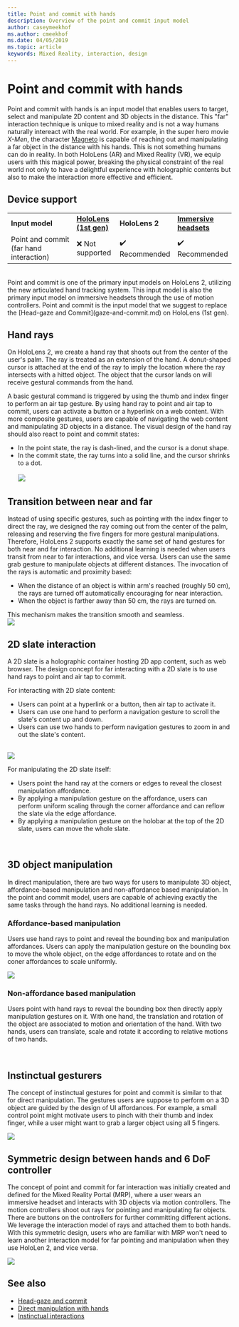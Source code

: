 ```yaml
---
title: Point and commit with hands
description: Overview of the point and commit input model
author: caseymeekhof
ms.author: cmeekhof
ms.date: 04/05/2019
ms.topic: article
keywords: Mixed Reality, interaction, design
---
```

# Point and commit with hands
Point and commit with hands is an input model that enables users to target, select and manipulate 2D content and 3D objects in the distance. This "far" interaction technique is unique to mixed reality and is not a way humans naturally intereact with the real world. For example, in the super hero movie *X-Men*, the character [Magneto](https://en.wikipedia.org/wiki/Magneto_(comics)) is capable of reaching out and manipulating a far object in the distance with his hands. This is not something humans can do in reality. In both HoloLens (AR) and Mixed Reality (VR), we equip users with this magical power, breaking the physical constraint of the real world not only to have a delightful experience with holographic contents but also to make the interaction more effective and efficient.

## Device support
<table>
    <colgroup>
    <col width="40%" />
    <col width="20%" />
    <col width="20%" />
    <col width="20%" />
    </colgroup>
    <tr>
        <td><strong>Input model</strong></td>
        <td><a href="hololens-hardware-details.md"><strong>HoloLens (1st gen)</strong></a></td>
        <td><strong>HoloLens 2</strong></td>
        <td><a href="immersive-headset-hardware-details.md"><strong>Immersive headsets</strong></a></td>
    </tr>
     <tr>
        <td>Point and commit (far hand interaction)</td>
        <td>❌ Not supported</td>
        <td>✔️ Recommended</td>
        <td>✔️ Recommended</td>
    </tr>
</table>
<br>
Point and commit is one of the primary input models on HoloLens 2, utilizing the new articulated hand tracking system. This input model is also the primary input model on immersive headsets through the use of motion controllers. Point and commit is the input model that we suggest to replace the [Head-gaze and Commit](gaze-and-commit.md) on HoloLens (1st gen). 

## Hand rays
On HoloLens 2, we create a hand ray that shoots out from the center of the user's palm. The ray is treated as an extension of the hand. A donut-shaped cursor is attached at the end of the ray to imply the location where the ray intersects with a hitted object. The object that the cursor lands on will receive gestural commands from the hand. 

A basic gestural command is triggered by using the thumb and index finger to perform an air tap gesture. By using hand ray to point and air tap to commit, users can activate a button or a hyperlink on a web content. With more composite gestures, users are capable of navigating the web content and manipulating 3D objects in a distance. The visual design of the hand ray should also react to point and commit states: <br>
* In the point state, the ray is dash-lined, and the cursor is a donut shape.
* In the commit state, the ray turns into a solid line, and the cursor shrinks to a dot.<br><br>
![](images/Hand-Rays-720px.jpg)<br>

## Transition between near and far
Instead of using specific gestures, such as pointing with the index finger to direct the ray, we designed the ray coming out from the center of the palm, releasing and reserving the five fingers for more gestural manipulations. Therefore, HoloLens 2 supports exactly the same set of hand gestures for both near and far interaction. No additional learning is needed when users transit from near to far interactions, and vice versa. Users can use the same grab gesture to manipulate objects at different distances. The invocation of the rays is automatic and proximity based: <br>
* When the distance of an object is within arm's reached (roughly 50 cm), the rays are turned off automatically encouraging for near interaction. 
* When the object is farther away than 50 cm, the rays are turned on.

This mechanism makes the transition smooth and seamless.<br>
![](images/Transition-Between-Near-And-Far-720px.jpg)<br>

## 2D slate interaction
A 2D slate is a holographic container hosting 2D app content, such as web browser. The design concept for far interacting with a 2D slate is to use hand rays to point and air tap to commit.<br>

For interacting with 2D slate content:<br>

* Users can point at a hyperlink or a button, then air tap to activate it. 
* Users can use one hand to perform a navigation gesture to scroll the slate's content up and down. 
* Users can use two hands to perform navigation gestures to zoom in and out the slate's content.<br><br>

![](images/2D-Slate-Interaction-Far-720px.jpg)<br>

For manipulating the 2D slate itself:<br>

* Users point the hand ray at the corners or edges to reveal the closest manipulation affordance. 
* By applying a manipulation gesture on the affordance, users can perform uniform scaling through the corner affordance and can reflow the slate via the edge affordance. 
* By applying a manipulation gesture on the holobar at the top of the 2D slate, users can move the whole slate.<br>

<br>

## 3D object manipulation
In direct manipulation, there are two ways for users to manipulate 3D object, affordance-based manipulation and non-affordance based manipulation. In the point and commit model, users are capable of achieving exactly the same tasks through the hand rays. No additional learning is needed.<br>

### Affordance-based manipulation
Users use hand rays to point and reveal the bounding box and manipulation affordances. Users can apply the manipulation gesture on the bounding box to move the whole object, on the edge affordances to rotate and on the coner affordances to scale uniformly. <br>

![](images/3D-Object-Manipulation-Far-720px.jpg) <br>


### Non-affordance based manipulation
Users point with hand rays to reveal the bounding box then directly apply manipulation gestures on it. With one hand, the translation and rotation of the object are associated to motion and orientation of the hand. With two hands, users can translate, scale and rotate it according to relative motions of two hands.<br>

<br>

## Instinctual gesturers
The concept of instinctual gestures for point and commit is similar to that for direct manipulation. The gestures users are suppose to perform on a 3D object are guided by the design of UI affordances. For example, a small control point might motivate users to pinch with their thumb and index finger, while a user might want to grab a larger object using all 5 fingers.

![](images/Instinctual-Gestures-Far-720px.jpg)<br>

## Symmetric design between hands and 6 DoF controller 
The concept of point and commit for far interaction was initially created and defined for the Mixed Reality Portal (MRP), where a user wears an immersive headset and interacts with 3D objects via motion controllers. The motion controllers shoot out rays for pointing and manipulating far objects. There are buttons on the controllers for further committing different actions. We leverage the interaction model of rays and attached them to both hands. With this symmetric design, users who are familiar with MRP won't need to learn another interaction model for far pointing and manipulation when they use HoloLen 2, and vice versa.    

![](images/Symmetric-Design-For-Rays-720px.jpg)<br>


## See also
* [Head-gaze and commit](gaze-and-commit.md)
* [Direct manipulation with hands](direct-manipulation.md)
* [Instinctual interactions](interaction-fundamentals.md)
